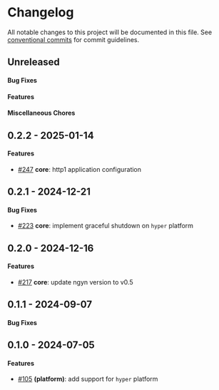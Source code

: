 # Changelog
All notable changes to this project will be documented in this file. See [conventional commits](https://www.conventionalcommits.org/) for commit guidelines.

## Unreleased
#### Bug Fixes

#### Features

#### Miscellaneous Chores

## 0.2.2 - 2025-01-14
#### Features
- [#247](../../../../pull/247) **core**: http1 application configuration

## 0.2.1 - 2024-12-21
#### Bug Fixes
- [#223](../../../../pull/223) **core**: implement graceful shutdown on `hyper` platform

## 0.2.0 - 2024-12-16
#### Features
- [#217](../../../../pull/217) **core**: update ngyn version to v0.5

## 0.1.1 - 2024-09-07
#### Bug Fixes


## 0.1.0 - 2024-07-05
#### Features
- [#105](../../../../pull/105) **(platform)**: add support for `hyper` platform
